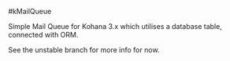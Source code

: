#kMailQueue

Simple Mail Queue for Kohana 3.x which utilises a database table, connected with ORM.

See the unstable branch for more info for now.